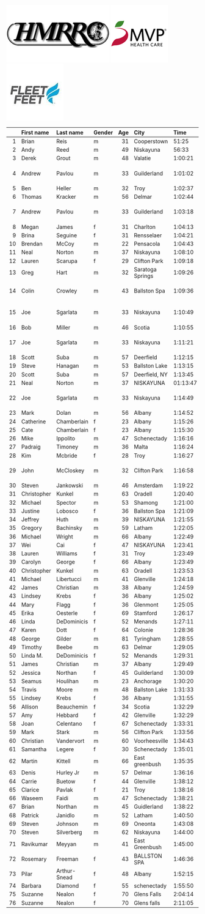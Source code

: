 ![image](hmrrc_65h.jpg) ![image](MVP-1.jpg)  ![image](FF_Logo_Stacked_7-150x118.jpg)  

|    | First name   | Last name    | Gender   |   Age | City             | Time     | Company                  | Team               |   age_grade |
|---:|:-------------|:-------------|:---------|------:|:-----------------|:---------|:-------------------------|:-------------------|------------:|
|  1 | Brian        | Reis         | m        |    31 | Cooperstown      | 51:25    |                          |                    |       78.96 |
|  2 | Andy         | Reed         | m        |    49 | Niskayuna        | 56:33    |                          |                    |       79.93 |
|  3 | Derek        | Grout        | m        |    48 | Valatie          | 1:00:21  |                          |                    |       74.27 |
|  4 | Andrew       | Pavlou       | m        |    33 | Guilderland      | 1:01:02  | Naval Nuclear Laboratory | Adirondack Runners |       66.66 |
|  5 | Ben          | Heller       | m        |    32 | Troy             | 1:02:37  |                          | AREEP              |       64.88 |
|  6 | Thomas       | Kracker      | m        |    56 | Delmar           | 1:02:44  |                          |                    |       76.63 |
|  7 | Andrew       | Pavlou       | m        |    33 | Guilderland      | 1:03:18  | Naval Nuclear Laboratory |                    |       64.27 |
|  8 | Megan        | James        | f        |    31 | Charlton         | 1:04:13  |                          |                    |       71.13 |
|  9 | Brina        | Seguine      | f        |    31 | Rensselaer       | 1:04:21  |                          | AREEP              |       70.99 |
| 10 | Brendan      | McCoy        | m        |    22 | Pensacola        | 1:04:43  |                          |                    |       62.73 |
| 11 | Neal         | Norton       | m        |    37 | Niskayuna        | 1:08:10  |                          |                    |       60.48 |
| 12 | Lauren       | Scarupa      | f        |    29 | Clifton Park     | 1:09:18  |                          | Fleet Feet         |       65.79 |
| 13 | Greg         | Hart         | m        |    32 | Saratoga Springs | 1:09:26  |                          | Fleet Feet         |       58.51 |
| 14 | Colin        | Crowley      | m        |    43 | Ballston Spa     | 1:09:36  | Naval Nuclear Laboratory | Fleet Feet         |       61.79 |
| 15 | Joe          | Sgarlata     | m        |    33 | Niskayuna        | 1:10:49  | Naval Nuclear Laboratory |                    |       57.45 |
| 16 | Bob          | Miller       | m        |    46 | Scotia           | 1:10:55  |                          |                    |       62.15 |
| 17 | Joe          | Sgarlata     | m        |    33 | Niskayuna        | 1:11:21  | Naval Nuclear Laboratory |                    |       57.02 |
| 18 | Scott        | Suba         | m        |    57 | Deerfield        | 1:12:15  |                          |                    |       67.14 |
| 19 | Steve        | Hanagan      | m        |    53 | Ballston Lake    | 1:13:15  |                          |                    |       63.89 |
| 20 | Scott        | Suba         | m        |    57 | Deerfield, NY    | 1:13:45  |                          |                    |       65.77 |
| 21 | Neal         | Norton       | m        |    37 | NISKAYUNA        | 01:13:47 |                          |                    |       55.87 |
| 22 | Joe          | Sgarlata     | m        |    33 | Niskayuna        | 1:14:49  | Naval Nuclear Laboratory |                    |       54.38 |
| 23 | Mark         | Dolan        | m        |    56 | Albany           | 1:14:52  |                          |                    |       64.21 |
| 24 | Catherine    | Chamberlain  | f        |    23 | Albany           | 1:15:26  |                          |                    |       60.43 |
| 25 | Cate         | Chamberlain  | f        |    23 | Albany           | 1:15:30  |                          |                    |       60.37 |
| 26 | Mike         | Ippolito     | m        |    47 | Schenectady      | 1:16:16  |                          |                    |       58.28 |
| 27 | Padraig      | Timoney      | m        |    36 | Malta            | 1:16:24  |                          | Fleet Feet         |       53.72 |
| 28 | Kim          | Mcbride      | f        |    28 | Troy             | 1:16:27  |                          |                    |       59.62 |
| 29 | John         | McCloskey    | m        |    32 | Clifton Park     | 1:16:58  | Naval Nuclear Laboratory |                    |       52.78 |
| 30 | Steven       | Jankowski    | m        |    46 | Amsterdam        | 1:19:22  |                          |                    |       55.53 |
| 31 | Christopher  | Kunkel       | m        |    63 | Oradell          | 1:20:40  |                          |                    |       63.62 |
| 32 | Michael      | Spector      | m        |    53 | Shamong          | 1:21:00  |                          |                    |       57.78 |
| 33 | Justine      | Lobosco      | f        |    36 | Ballston Spa     | 1:21:09  |                          |                    |       57.04 |
| 34 | Jeffrey      | Huth         | m        |    39 | NISKAYUNA        | 1:21:55  |                          |                    |       50.91 |
| 35 | Gregory      | Bachinsky    | m        |    59 | Latham           | 1:22:05  |                          |                    |       60.2  |
| 36 | Michael      | Wright       | m        |    66 | Albany           | 1:22:49  |                          |                    |       63.83 |
| 37 | Wei          | Cai          | f        |    47 | NISKAYUNA        | 1:23:41  |                          |                    |       59.69 |
| 38 | Lauren       | Williams     | f        |    31 | Troy             | 1:23:49  |                          |                    |       54.5  |
| 39 | Carolyn      | George       | f        |    66 | Albany           | 1:23:49  |                          |                    |       75.56 |
| 40 | Christopher  | Kunkel       | m        |    63 | Oradell          | 1:23:53  |                          |                    |       61.18 |
| 41 | Michael      | Libertucci   | m        |    41 | Glenville        | 1:24:18  |                          |                    |       50.2  |
| 42 | James        | Christian    | m        |    38 | Albany           | 1:24:59  |                          |                    |       48.77 |
| 43 | Lindsey      | Krebs        | f        |    36 | Albany           | 1:25:02  |                          |                    |       54.44 |
| 44 | Mary         | Flagg        | f        |    36 | Glenmont         | 1:25:05  |                          |                    |       54.41 |
| 45 | Erika        | Oesterle     | f        |    69 | Stamford         | 1:26:17  |                          |                    |       76.65 |
| 46 | Linda        | DeDominicis  | f        |    52 | Menands          | 1:27:11  |                          |                    |       60.62 |
| 47 | Karen        | Dott         | f        |    64 | Colonie          | 1:28:36  |                          |                    |       69.51 |
| 48 | George       | Gilder       | m        |    81 | Tyringham        | 1:28:55  |                          | AREEP              |       74.56 |
| 49 | Timothy      | Beebe        | m        |    63 | Delmar           | 1:29:05  |                          |                    |       57.61 |
| 50 | Linda M.     | DeDominicis  | f        |    52 | Menands          | 1:29:31  |                          |                    |       59.04 |
| 51 | James        | Christian    | m        |    37 | Albany           | 1:29:49  |                          |                    |       45.9  |
| 52 | Jessica      | Northan      | f        |    45 | Guilderland      | 1:30:09  |                          |                    |       54.37 |
| 53 | Seamus       | Houlihan     | m        |    23 | Anchorage        | 1:30:20  |                          |                    |       44.94 |
| 54 | Travis       | Moore        | m        |    48 | Ballston Lake    | 1:31:33  |                          |                    |       48.96 |
| 55 | Lindsey      | Krebs        | f        |    36 | Albany           | 1:31:55  |                          |                    |       50.36 |
| 56 | Allison      | Beauchemin   | f        |    34 | Scotia           | 1:32:29  |                          |                    |       49.72 |
| 57 | Amy          | Hebbard      | f        |    42 | Glenville        | 1:32:29  |                          |                    |       51.73 |
| 58 | Joan         | Celentano    | f        |    67 | Schenectady      | 1:33:31  |                          |                    |       68.69 |
| 59 | Mark         | Stark        | m        |    56 | Clifton Park     | 1:33:56  |                          |                    |       51.17 |
| 60 | Christian    | Vandervort   | m        |    60 | Voorheesville    | 1:34:43  |                          |                    |       52.66 |
| 61 | Samantha     | Legere       | f        |    30 | Schenectady      | 1:35:01  |                          |                    |       48.02 |
| 62 | Martin       | Kittell      | m        |    66 | East greenbush   | 1:35:35  |                          |                    |       55.3  |
| 63 | Denis        | Hurley Jr    | m        |    57 | Delmar           | 1:36:16  |                          |                    |       50.39 |
| 64 | Carrie       | Buetow       | f        |    44 | Glenville        | 1:38:12  |                          |                    |       49.48 |
| 65 | Clarice      | Pavlak       | f        |    21 | Troy             | 1:38:16  |                          |                    |       46.39 |
| 66 | Waseem       | Faidi        | m        |    47 | Schenectady      | 1:38:21  |                          |                    |       45.19 |
| 67 | Brian        | Northan      | m        |    45 | Guidlerland      | 1:38:22  |                          |                    |       44.44 |
| 68 | Patrick      | Janidlo      | m        |    52 | Latham           | 1:40:50  |                          |                    |       46    |
| 69 | Steven       | Johnson      | m        |    69 | Oneonta          | 1:43:08  |                          |                    |       52.83 |
| 70 | Steven       | Silverberg   | m        |    62 | Niskayuna        | 1:44:00  |                          |                    |       48.88 |
| 71 | Ravikumar    | Meyyan       | m        |    41 | East Greenbush   | 1:45:00  |                          |                    |       40.3  |
| 72 | Rosemary     | Freeman      | f        |    43 | BALLSTON SPA     | 1:46:36  |                          |                    |       45.22 |
| 73 | Pilar        | Arthur-Snead | f        |    48 | Albany           | 1:52:15  |                          |                    |       44.97 |
| 74 | Barbara      | Diamond      | f        |    55 | schenectady      | 1:55:50  |                          |                    |       47.3  |
| 75 | Suzanne      | Nealon       | f        |    70 | Glens Falls      | 2:04:14  |                          |                    |       54.03 |
| 76 | Suzanne      | Nealon       | f        |    70 | Glens falls      | 2:11:05  |                          |                    |       51.21 |